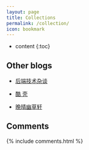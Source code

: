 ```yaml
---
layout: page
title: Collections
permalink: /collection/
icon: bookmark
---
```


* content
{:toc}

<!-- ## 前端工具

* [box-shadow generator](http://www.cssmatic.com/box-shadow)

    生成 box-shadow 的工具。

* [gradient-generator](http://www.cssmatic.com/gradient-generator)

    渐变生成器。

* [Ultimate CSS Gradient Generator](http://www.colorzilla.com/gradient-editor/)

    也是渐变生成器

* [CSS Generators -CSSREFLEX](http://www.cssreflex.com/css-generators/)

    CSS3 生成器 -->


## Other blogs

* [后端技术杂谈](http://www.rowkey.me/)

* [酷 壳](http://coolshell.cn/)

* [晚晴幽草轩](http://www.jeffjade.com/)

## Comments

{% include comments.html %}
